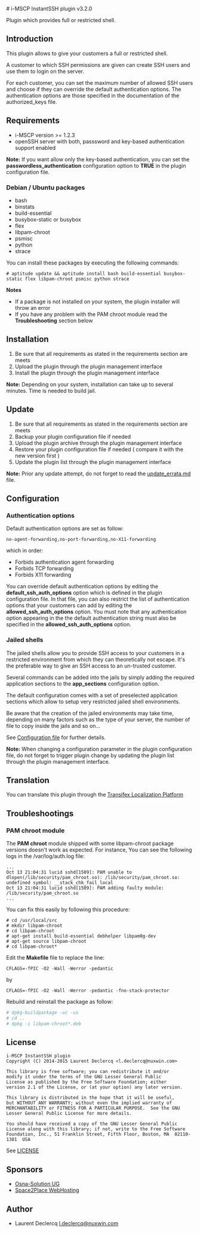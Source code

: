 # i-MSCP InstantSSH plugin v3.2.0

Plugin which provides full or restricted shell.

## Introduction

This plugin allows to give your customers a full or restricted shell.

A customer to which SSH permissions are given can create SSH users and use them to login on the server.

For each customer, you can set the maximum number of allowed SSH users and choose if they can override the default
authentication options. The authentication options are those specified in the documentation of the authorized_keys file.

## Requirements

* i-MSCP version >= 1.2.3
* openSSH server with both, passsword and key-based authentication support enabled

**Note:** If you want allow only the key-based authentication, you can set the **passwordless_authentication**
configuration option to **TRUE** in the plugin configuration file.

### Debian / Ubuntu packages

* bash
* binstats
* build-essential
* busybox-static or busybox
* flex
* libpam-chroot
* psmisc
* python
* strace

You can install these packages by executing the following commands:

```shell
# aptitude update && aptitude install bash build-essential busybox-static flex libpam-chroot psmisc python strace
```

**Notes**

* If a package is not installed on your system, the plugin installer will throw an error
* If you have any problem with the PAM chroot module read the **Troubleshooting** section below

## Installation

1. Be sure that all requirements as stated in the requirements section are meets
2. Upload the plugin through the plugin management interface
3. Install the plugin through the plugin management interface

**Note:** Depending on your system, installation can take up to several minutes. Time is needed to build jail.

## Update

1. Be sure that all requirements as stated in the requirements section are meets
2. Backup your plugin configuration file if needed
3. Upload the plugin archive through the plugin management interface
4. Restore your plugin configuration file if needed ( compare it with the new version first )
5. Update the plugin list through the plugin management interface

**Note:** Prior any update attempt, do not forget to read the [update_errata.md](update_errata.md) file.

## Configuration

### Authentication options

Default authentication options are set as follow:

```
no-agent-forwarding,no-port-forwarding,no-X11-forwarding
```

which in order:

* Forbids authentication agent forwarding
* Forbids TCP forwarding
* Forbids X11 forwarding

You can override default authentication options by editing the **default_ssh_auth_options** option which is defined in
the plugin configuration file. In that file, you can also restrict the list of authentication options that your
customers can add by editing the **allowed_ssh_auth_options** option. You must note that any authentication option
appearing in the the default authentication string must also be specified in the **allowed_ssh_auth_options** option.

### Jailed shells

The jailed shells allow you to provide SSH access to your customers in a restricted environment from which they can
theoretically not escape. It's the preferable way to give an SSH access to an un-trusted customer.

Several commands can be added into the jails by simply adding the required application sections to the **app_sections**
configuration option.

The default configuration comes with a set of preselected application sections which allow to setup very restricted
jailed shell environments.

Be aware that the creation of the jailed environments may take time, depending on many factors such as the type of your
server, the number of file to copy inside the jails and so on...

See [Configuration file](../InstantSSH/config.php) for further details.

**Note:** When changing a configuration parameter in the plugin configuration file, do not forget to trigger plugin
change by updating the plugin list through the plugin management interface.

## Translation

You can translate this plugin through the [Transifex Localization Platform](https://www.transifex.com/organization/i-mscp/dashboard/instantssh)

## Troubleshootings

### PAM chroot module

The **PAM chroot** module shipped with some libpam-chroot package versions doesn't work as expected. For instance, You
can see the following logs in the /var/log/auth.log file:

```
...
Oct 13 21:04:31 lucid sshd[1509]: PAM unable to dlopen(/lib/security/pam_chroot.so): /lib/security/pam_chroot.so: undefined symbol: __stack_chk_fail_local
Oct 13 21:04:31 lucid sshd[1509]: PAM adding faulty module: /lib/security/pam_chroot.so
...
```

You can fix this easily by following this procedure:

```shell
# cd /usr/local/src
# mkdir libpam-chroot
# cd libpam-chroot
# apt-get install build-essential debhelper libpam0g-dev
# apt-get source libpam-chroot
# cd libpam-chroot*
```

Edit the **Makefile** file to replace the line:

```
CFLAGS=-fPIC -O2 -Wall -Werror -pedantic
```

by

```
CFLAGS=-fPIC -O2 -Wall -Werror -pedantic -fno-stack-protector
```

Rebuild and reinstall the package as follow:

```bash
# dpkg-buildpackage -uc -us
# cd ..
# dpkg -i libpam-chroot*.deb
```

## License

```
i-MSCP InstantSSH plugin
Copyright (C) 2014-2015 Laurent Declercq <l.declercq@nuxwin.com>

This library is free software; you can redistribute it and/or
modify it under the terms of the GNU Lesser General Public
License as published by the Free Software Foundation; either
version 2.1 of the License, or (at your option) any later version.

This library is distributed in the hope that it will be useful,
but WITHOUT ANY WARRANTY; without even the implied warranty of
MERCHANTABILITY or FITNESS FOR A PARTICULAR PURPOSE.  See the GNU
Lesser General Public License for more details.

You should have received a copy of the GNU Lesser General Public
License along with this library; if not, write to the Free Software
Foundation, Inc., 51 Franklin Street, Fifth Floor, Boston, MA  02110-1301  USA
```

See [LICENSE](LICENSE)

## Sponsors

* [Osna-Solution UG](http://portal.osna-solution.de "Osna-Solution UG")
* [Space2Place WebHosting](http://space2place.de "Space2Place WebHosting")

## Author

* Laurent Declercq <l.declercq@nuxwin.com>
